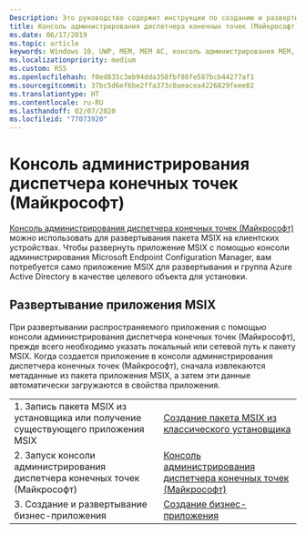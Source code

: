 ```yaml
---
Description: Это руководство содержит инструкции по созданию и развертыванию приложения MSIX с помощью консоли администрирования диспетчера конечных точек (Майкрософт).
title: Консоль администрирования диспетчера конечных точек (Майкрософт)
ms.date: 06/17/2019
ms.topic: article
keywords: Windows 10, UWP, MEM, MEM AC, консоль администрирования MEM, приложение
ms.localizationpriority: medium
ms.custom: RS5
ms.openlocfilehash: f0ed835c3eb94dda358fbf88fe587bcb44277af1
ms.sourcegitcommit: 37bc5d6ef6be2ffa373c0aeacea4226829feee02
ms.translationtype: HT
ms.contentlocale: ru-RU
ms.lasthandoff: 02/07/2020
ms.locfileid: "77073920"
---
```

# <a name="microsoft-endpoint-manager-admin-console"></a>Консоль администрирования диспетчера конечных точек (Майкрософт)
[Консоль администрирования диспетчера конечных точек (Майкрософт)](https://devicemanagement.microsoft.com) можно использовать для развертывания пакета MSIX на клиентских устройствах. Чтобы развернуть приложение MSIX с помощью консоли администрирования Microsoft Endpoint Configuration Manager, вам потребуется само приложение MSIX для развертывания и группа Azure Active Directory в качестве целевого объекта для установки.

## <a name="deploying-msix-application"></a>Развертывание приложения MSIX
При развертывании распространяемого приложения с помощью консоли администрирования диспетчера конечных точек (Майкрософт), прежде всего необходимо указать локальный или сетевой путь к пакету MSIX. Когда создается приложение в консоли администрирования диспетчера конечных точек (Майкрософт), сначала извлекаются метаданные из пакета приложения MSIX, а затем эти данные автоматически загружаются в свойства приложения.

|||
|-----|------|
| 1. Запись пакета MSIX из установщика или получение существующего приложения MSIX | [Создание пакета MSIX из классического установщика](../packaging-tool/create-app-package-msi-vm.md)  |
| 2. Запуск консоли администрирования диспетчера конечных точек (Майкрософт) | [Консоль администрирования диспетчера конечных точек (Майкрософт)](https://devicemanagement.microsoft.com) |
| 3. Создание и развертывание бизнес-приложения | [Создание бизнес-приложения](https://docs.microsoft.com/intune/apps/lob-apps-windows) |
